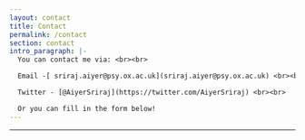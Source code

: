 ```yaml
---
layout: contact
title: Contact
permalink: /contact
section: contact
intro_paragraph: |-
  You can contact me via: <br><br>

  Email -[ sriraj.aiyer@psy.ox.ac.uk](sriraj.aiyer@psy.ox.ac.uk) <br><br>

  Twitter - [@AiyerSriraj](https://twitter.com/AiyerSriraj) <br><br>

  Or you can fill in the form below!
---
```

****
